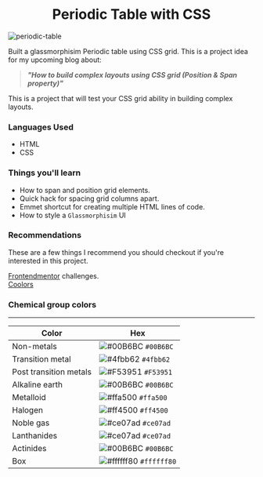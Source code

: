 <h1 align="center">Periodic Table with CSS</h1>

![periodic-table](https://user-images.githubusercontent.com/62628408/125967400-d7679ed5-6567-4861-b342-cdf413b5804e.PNG)


Built a glassmorphisim Periodic table using CSS grid.
This is a project idea for my upcoming blog about:

> _**"How to build complex layouts using CSS grid (Position & Span property)"**_

This is a project that will test your CSS grid ability in building complex layouts. 

### Languages Used
- HTML
- CSS

### Things you'll learn 
- How to span and position grid elements.
- Quick hack for spacing grid columns apart.
- Emmet shortcut for creating multiple HTML lines of code.
- How to style a `Glassmorphisim` UI

### Recommendations
These are a few things I recommend you should checkout if you're interested in this project.
<div><a href="https://frontendmentor.io">Frontendmentor</a> challenges.</div>
<div><a href="https://coolors.co">Coolors</a></div>

### Chemical group colors
<hr>

| Color                    | Hex                                                                                                                         |
| ------------------------ | --------------------------------------------------------------------------------------------------------------------------- |
| Non-metals               | ![#00B6BC](https://user-images.githubusercontent.com/62628408/125963358-5164f546-a6f3-421b-bf3c-7996a9a07a5c.PNG) `#00B6BC` |
| Transition metal         | ![#4fbb62](https://user-images.githubusercontent.com/62628408/125963454-e3544420-97cf-4acd-bd28-dad4b2096546.PNG) `#4fbb62` |
| Post transition metals   | ![#F53951](https://user-images.githubusercontent.com/62628408/125964014-2d1218d4-e694-460f-b7bc-11541518cd03.PNG) `#F53951` |
| Alkaline earth           | ![#00B6BC](https://user-images.githubusercontent.com/62628408/125963358-5164f546-a6f3-421b-bf3c-7996a9a07a5c.PNG) `#00B6BC` |
| Metalloid                | ![#ffa500](https://user-images.githubusercontent.com/62628408/125964241-b14d9796-76b9-4fd7-a282-f4cd09196b01.PNG) `#ffa500` |
| Halogen                  | ![#ff4500](https://user-images.githubusercontent.com/62628408/125964200-7d58032b-adce-4049-811c-9fbded13b486.PNG) `#ff4500` |
| Noble gas                | ![#ce07ad](https://user-images.githubusercontent.com/62628408/125963969-75f3a397-33de-491c-98b7-eb2323e6135e.PNG) `#ce07ad` |
| Lanthanides              | ![#ce07ad](https://user-images.githubusercontent.com/62628408/125963969-75f3a397-33de-491c-98b7-eb2323e6135e.PNG) `#ce07ad` |
| Actinides                | ![#00B6BC](https://user-images.githubusercontent.com/62628408/125963358-5164f546-a6f3-421b-bf3c-7996a9a07a5c.PNG) `#00B6BC` |
| Box                      | ![#ffffff80](https://user-images.githubusercontent.com/62628408/125964215-3f1d236d-ea94-4ae5-b672-18555ec65cbe.PNG) `#ffffff80`|




